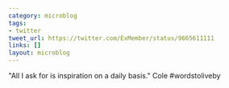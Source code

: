 ```yaml
---
category: microblog
tags:
- twitter
tweet_url: https://twitter.com/ExMember/status/9665611111
links: []
layout: microblog
---
```

"All I ask for is inspiration on a daily basis." Cole #wordstoliveby
